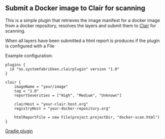 Submit a Docker image to Clair for scanning
--

This is a simple plugin that retrieves the image manifest for a docker image from a
docker repository, resolves the layers and submit them to [Clair](https://github.com/coreos/clair/) for scanning. 

When all layers have been submitted a html report is produces if the plugin is configured
with a File

Example configuration: 

```
plugins {
  id "no.systemfabrikken.clairplugin" version "1.0"
}

clair {
    imageName = "your/image"
    tag = "1.0"
    reportSeverities = ["High", "Medium", "Unknown"]

    clairHost = "your-clair.host.org"
    registryHost = "your-docker-repository.org"

    htmlReportFile = new File(project.projectDir, "docker-scan.html")
}
```

[Gradle plugin](https://plugins.gradle.org/plugin/no.systemfabrikken.clairplugin)
